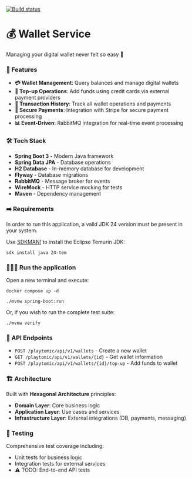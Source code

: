 [![Build status](https://github.com/d0vi/technical-test-backend/workflows/CI/badge.svg)](https://github.com/d0vi/technical-test-backend/actions/workflows/main.yml)

# 💰 Wallet Service

Managing your digital wallet never felt so easy 🫢️

### 🚀 Features

- **💳 Wallet Management**: Query balances and manage digital wallets
- **🔄 Top-up Operations**: Add funds using credit cards via external payment providers
- **💼 Transaction History**: Track all wallet operations and payments
- **🔐 Secure Payments**: Integration with Stripe for secure payment processing
- **📊 Event-Driven**: RabbitMQ integration for real-time event processing

### 🛠️ Tech Stack

- **Spring Boot 3** - Modern Java framework
- **Spring Data JPA** - Database operations
- **H2 Database** - In-memory database for development
- **Flyway** - Database migrations
- **RabbitMQ** - Message broker for events
- **WireMock** - HTTP service mocking for tests
- **Maven** - Dependency management

### ➡️ Requirements

In order to run this application, a valid JDK 24 version must be present in your system.

Use [SDKMAN!](https://sdkman.io/) to install the Eclipse Temurin JDK:
```
sdk install java 24-tem
```

### 🏃🏻‍♂️ Run the application

Open a new terminal and execute:

```
docker compose up -d

./mvnw spring-boot:run
```

Or, if you wish to run the complete test suite:

```
./mvnw verify
```

### 📡 API Endpoints

- `POST /playtomic/api/v1/wallets` - Create a new wallet
- `GET /playtomic/api/v1/wallets/{id}` - Get wallet information
- `POST /playtomic/api/v1/wallets/{id}/top-up` - Add funds to wallet

### 🏗️ Architecture

Built with **Hexagonal Architecture** principles:
- **Domain Layer**: Core business logic
- **Application Layer**: Use cases and services  
- **Infrastructure Layer**: External integrations (DB, payments, messaging)

### 🧪 Testing

Comprehensive test coverage including:
- Unit tests for business logic
- Integration tests for external services
- ⚠️ TODO: End-to-end API tests
